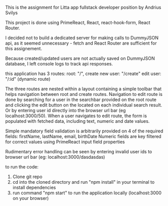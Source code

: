 This is the assignment for Litta app fullstack developer position by Andrius Svilys

This project is done using PrimeReact, React, react-hook-form, React Router.

I decided not to build a dedicated server for making calls to DummyJSON api, as it seemed unnecessary - fetch and React Router are sufficient for this assignement.

Because created/updated users are not actually saved on DummyJSON database, I left console logs to track api responses.

this application has 3 routes:
root: "/", 
create new user: "/create"
edit user: "/:id"  (dynamic route)

The three routes are nested within a layout containing a simple toolbar that helps navigation between root and create routes. Navigation to edit route is done by searching for a user in the searchbar provided on the root route and clicking the edit button on the located on each individual search result. Or by entering user id directly into the browser url bar (eg localhost:3000/50). When a user navigates to edit route, the form is populated with fetched data, including text, numeric and date values.

Simple mandatory field validation is arbitrarily provided on 4 of the required fields: firstName, lastName, email, birthDate
Numeric fields are key filtered for correct values using PrimeReact input field properties

Rudimentary error handling can be seen by entering invalid user ids to browser url bar (eg: localhost:3000/dasdasdas)

to run the code:
1) Clone git repo
2) cd into the cloned directory and run "npm install" in your terminal to install dependencies
3) run command "npm start" to run the application locally (localhost:3000 on your browser)